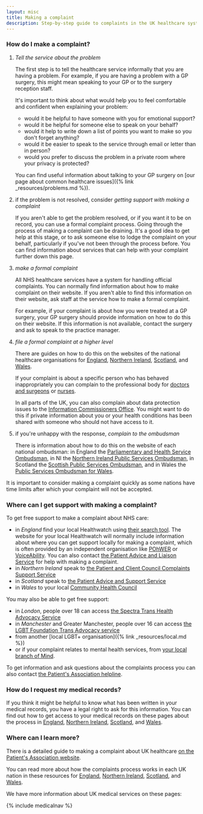 ```yaml
---
layout: misc
title: Making a complaint
description: Step-by-step guide to complaints in the UK healthcare system
---
```


### How do I make a complaint?

1.  *Tell the service about the problem*

    The first step is to tell the healthcare service informally that you are having a problem. For example, if you are having a problem with a GP surgery, this might mean speaking to your GP or to the surgery reception staff. 

    It's important to think about what would help you to feel comfortable and confident when explaining your problem:

    - would it be helpful to have someone with you for emotional support?
    - would it be helpful for someone else to speak on your behalf? 
    - would it help to write down a list of points you want to make so you don't forget anything?
    - would it be easier to speak to the service through email or letter than in person?
    - would you prefer to discuss the problem in a private room where your privacy is protected?
    
    You can find useful information about talking to your GP surgery on [our page about common healthcare issues]({% link _resources/problems.md %}).

2.  if the problem is not resolved, consider *getting support with making a complaint*

    If you aren't able to get the problem resolved, or if you want it to be on record, you can use a formal complaint process. Going through the process of making a complaint can be draining. It's a good idea to get help at this stage, or to ask someone else to lodge the complaint on your behalf, particularly if you've not been through the process before. You can find information about services that can help with your complaint further down this page. 

3.  *make a formal complaint*

    All NHS healthcare services have a system for handling official complaints. You can normally find information about how to make complaint on their website. If you aren't able to find this information on their website, ask staff at the service how to make a formal complaint.

    For example, if your complaint is about how you were treated at a GP surgery, your GP surgery should provide information on how to do this on their website. If this information is not available, contact the surgery and ask to speak to the practice manager.

4.  *file a formal complaint at a higher level*

    There are guides on how to do this on the websites of the national healthcare organisations for [England](https://www.england.nhs.uk/contact-us/complaint/complaining-to-nhse/), [Northern Ireland](https://www.nidirect.gov.uk/articles/raising-concern-or-making-complaint-about-health-services), [Scotland](https://www.nhsinform.scot/care-support-and-rights/health-rights/feedback-and-complaints/feedback-complaints-and-your-rights), and [Wales](https://www.wales.nhs.uk/ourservices/contactus/nhscomplaints). 
    
    If your complaint is about a specific person who has behaved inappropriately you can complain to the professional body for [doctors and surgeons](https://www.gmc-uk.org/concerns/information-for-patients/local-help-services) or [nurses](https://www.nmc.org.uk/concerns-nurses-midwives/support-for-patients-families-and-public/who-to-contact/).

    In all parts of the UK, you can also complain about data protection issues to the [Information Commissioners Office](https://ico.org.uk/make-a-complaint/data-protection-complaints/). You might want to do this if private information about you or your health conditions has been shared with someone who should not have access to it.

5.  if you're unhappy with the response, *complain to the ombudsman*

    There is information about how to do this on the website of each national ombudsman: in England the [Parliamentary and Health Service Ombudsman](https://www.ombudsman.org.uk/making-complaint), in NI the [Northern Ireland Public Services Ombudsman](https://nipso.org.uk/nipso/making-a-complaint/how-do-i-make-a-complaint-to-nipso/), in Scotland the [Scottish Public Services Ombudsman](https://www.spso.org.uk/sites/spso/files/communications_material/leaflets_public/2018%20NHS%20Scotland.pdf), and in Wales the [Public Services Ombudsman for Wales](https://www.ombudsman.wales/how-to-complain/).

It is important to consider making a complaint quickly as some nations have time limits after which your complaint will not be accepted.

### Where can I get support with making a complaint?

To get free support to make a complaint about NHS care:

- in *England* find your local Healthwatch using [their search tool](https://www.healthwatch.co.uk/your-local-healthwatch/list). The website for your local Healthwatch will normally include information about where you can get support locally for making a complaint, which is often provided by an independent organisation like [POhWER](https://www.pohwer.net/) or [VoiceAbility](https://www.voiceability.org/). You can also contact [the Patient Advice and Liaison Service](https://www.nhs.uk/nhs-services/hospitals/what-is-pals-patient-advice-and-liaison-service/) for help with making a complaint.
- in *Northern Ireland* speak to [the Patient and Client Council Complaints Support Service](https://pcc-ni.net/)
- in *Scotland* speak to [the Patient Advice and Support Service](https://www.cas.org.uk/pass)
- in *Wales* to your local [Community Health Council](https://111.wales.nhs.uk/localservices/communityhealthcouncils)

You may also be able to get free support:

- in *London*, people over 18 can access [the Spectra Trans Health Advocacy Service](https://spectra-london.org.uk/trans-services/trans-health-advocacy/)
- in *Manchester* and Greater Manchester, people over 16 can access [the LGBT Foundation Trans Advocacy service](http://lgbt.foundation/how-we-can-help-you/trans-advocacy)
- from another [local LGBT+ organisation]({% link _resources/local.md %})
- or if your complaint relates to mental health services, from [your local branch of Mind](https://www.mind.org.uk/information-support/local-minds/).

To get information and ask questions about the complaints process you can also contact [the Patient's Association helpline](https://www.patients-association.org.uk/helpline).

### How do I request my medical records?

If you think it might be helpful to know what has been written in your medical records, you have a legal right to ask for this information. You can find out how to get access to your medical records on these pages about the process in [England](https://www.nhs.uk/using-the-nhs/about-the-nhs/how-to-get-your-medical-records/), [Northern Ireland](https://www.nidirect.gov.uk/articles/accessing-medical-or-health-and-social-care-records), [Scotland](https://www.nhsinform.scot/care-support-and-rights/health-rights/confidentiality-and-data-protection/health-records#accessing-your-health-records), and [Wales](https://thepracticeofhealth.nhs.wales/patient-information/subject-access-request-sar/).

### Where can I learn more?

There is a detailed guide to making a complaint about UK healthcare [on the Patient's Association website](https://www.patients-association.org.uk/making-a-complaint).

You can read more about how the complaints process works in each UK nation in these resources for [England](https://www.ombudsman.org.uk/sites/default/files/How_to_raise_concerns_about_a_general_practice_0.pdf), [Northern Ireland](https://pcc-ni.net/download/20/leaflets-and-literature/4433/how-can-we-help-booklet.pdf), [Scotland](https://www.citizensadvice.org.uk/scotland/health/nhs-healthcare-s/nhs-complaints-s/), and [Wales](http://www.wales.nhs.uk/sites3/Documents/932/Healthcare%20Quality%20-%2030166_Putting%20Things%20Right_a5%20leaflet_English_WEB%20VERSION%20-%20FINAL%20-%202017%2003%2001.pdf).

We have more information about UK medical services on these pages:

{% include medicalnav %}
